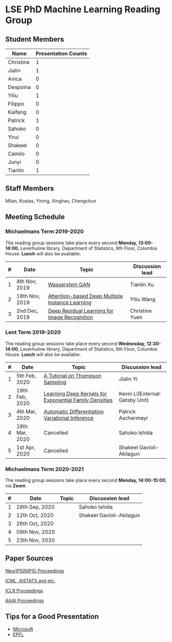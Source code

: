 # LSE PhD Machine Learning Reading Group

## Student Members

| Name | Presentation Counts |
|------|---------------------|
|Christine| 1 |
|Jialin| 1 |
|Anica| 0 |
|Despoina| 0 |
|Yiliu| 1 |
|Filippo| 0 |
|Kaifang| 0 |
|Patrick| 1 |
|Sahoko| 0 |
|Yirui| 0 |
|Shakeel| 0 |
|Camilo| 0 |
|Junyi| 0 |
|Tianlin| 1 |

## Staff Members
Milan, Kostas, Yining, Xinghao, Chengchun

## Meeting Schedule

### Michaelmans Term 2019-2020

The reading group sessions take place every second **Monday, 13:00-14:00**, Leverhulme library, Department of Statistics, 6th Floor, Columbia House. **Lunch** will also be available.

| # | Date                      | Topic                                                             | Discussion lead |
|---|---------------------------|-------------------------------------------------------------------|-----------------|
| 1 | 4th Nov, 2019         |  [Wasserstein GAN](https://arxiv.org/pdf/1701.07875.pdf) | Tianlin Xu |
| 2 | 18th Nov, 2019        |  [Attention-based Deep Multiple Instance Learning](https://arxiv.org/pdf/1802.04712.pdf)  | Yiliu Wang |
| 3 |  2nd Dec, 2019    |[Deep Residual Learning for Image Recognition](https://arxiv.org/pdf/1512.03385.pdf)|  Christine Yuen |


### Lent Term 2019-2020
The reading group sessions take place every second **Wednesday, 12:30-14:00**, Leverhulme library, Department of Statistics, 6th Floor, Columbia House. **Lunch** will also be available.

| # | Date                      | Topic                                                             | Discussion lead |
|---|---------------------------|-------------------------------------------------------------------|-----------------|
| 1 | 5th Feb, 2020         | [A Tutorial on Thompson Sampling](https://web.stanford.edu/~bvr/pubs/TS_Tutorial.pdf) |Jialin Yi|
| 2 | 19th Feb, 2020     | [Learning Deep Kernels for Exponential Family Densities](https://arxiv.org/pdf/1811.08357.pdf)  | Kevin Li(External: Gatsby Unit)  |
| 3 | 4th Mar, 2020  |  [Automatic Differentiation Variational Inference](https://arxiv.org/pdf/1603.00788.pdf) | Patrick Aschermayr |
| 4 | 18th Mar, 2020      |  Cancelled  |Sahoko Ishida|
| 5 | 1st Apr, 2020     |  Cancelled   |Shakeel Gavioli-Akilagun|

### Michaelmans Term 2020-2021

The reading group sessions take place every second **Monday, 14:00-15:00**, via **Zoom**.  

| # | Date                      | Topic                                                             | Discussion lead |
|---|---------------------------|-------------------------------------------------------------------|-----------------|
| 1 | 28th Sep, 2020   |    |Sahoko Ishida|
| 2 | 12th Oct, 2020   |  | Shakeel Gavioli-Akilagun |
| 3 | 26th Oct, 2020 |  |  |
| 4 | 09th Nov, 2020  |   | |
| 5 | 23th Nov, 2020  |   | |


## Paper Sources

[NeurIPS(NIPS) Proceedings](https://papers.nips.cc/)


[ICML, AISTATS and etc.](http://proceedings.mlr.press/)


[ICLR Proceedings](https://dblp1.uni-trier.de/db/conf/iclr/)


[AAAI Proceedings](https://www.aaai.org/Press/Proceedings/proceedings.php)

## Tips for a Good Presentation

* [Microsoft](https://www.microsoft.com/en-us/research/academic-program/give-great-research-talk/)
* [EPFL](http://ica1www.epfl.ch/PS_files/paper.htm)

 
